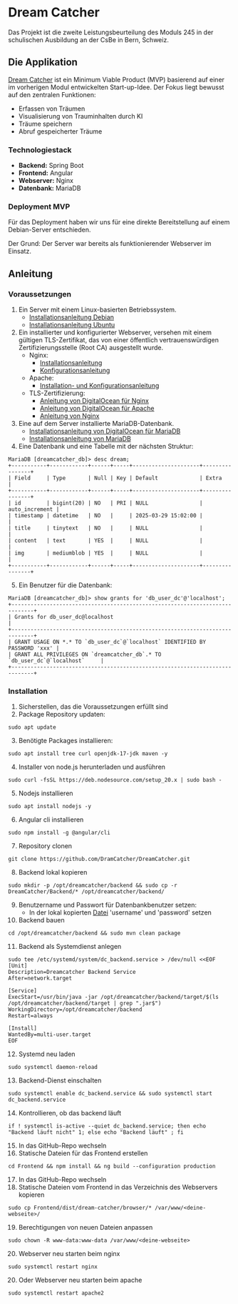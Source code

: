 # Dream Catcher



Das Projekt ist die zweite Leistungsbeurteilung des Moduls 245 in der schulischen Ausbildung an der CsBe in Bern, Schweiz.

## Die Applikation

[Dream Catcher](https://dreamcatcher.galister.ch) ist ein Minimum Viable Product (MVP) basierend auf einer im vorherigen Modul entwickelten Start-up-Idee. Der Fokus liegt bewusst auf den zentralen Funktionen:
- Erfassen von Träumen
- Visualisierung von Trauminhalten durch KI
- Träume speichern
- Abruf gespeicherter Träume

### Technologiestack

- **Backend:** Spring Boot
- **Frontend:** Angular
- **Webserver:** Nginx
- **Datenbank:** MariaDB

### Deployment MVP

Für das Deployment haben wir uns für eine direkte Bereitstellung auf einem Debian-Server entschieden.

Der Grund: Der Server war bereits als funktionierender Webserver im Einsatz.

## Anleitung

### Voraussetzungen

1. Ein Server mit einem Linux-basierten Betriebssystem.
    - [Installationsanleitung Debian](https://www.debian.org/releases/stable/i386/)
    - [Installationsanleitung Ubuntu](https://documentation.ubuntu.com/server/tutorial/basic-installation/index.html)
2. Ein installierter und konfigurierter Webserver, versehen mit einem gültigen TLS-Zertifikat, das von einer öffentlich vertrauenswürdigen Zertifizierungsstelle (Root CA) ausgestellt wurde.
    - Nginx:
        - [Installationsanleitung](https://docs.nginx.com/nginx/admin-guide/installing-nginx/installing-nginx-open-source/)
        - [Konfigurationsanleitung](https://nginx.org/en/docs/beginners_guide.html)
    - Apache:
        - [Installation- und Konfigurationsanleitung](https://ubuntu.com/tutorials/install-and-configure-apache#3-creating-your-own-website)
    - TLS-Zertifizierung:
        - [Anleitung von DigitalOcean für Nginx](https://www.digitalocean.com/community/tutorials/how-to-secure-nginx-with-let-s-encrypt-on-ubuntu-20-04)
        - [Anleitung von DigitalOcean für Apache](https://www.digitalocean.com/community/tutorials/how-to-secure-apache-with-let-s-encrypt-on-ubuntu)
        - [Anleitung von Nginx](https://nginx.org/en/docs/http/configuring_https_servers.html)
3. Eine auf dem Server installierte MariaDB-Datenbank.
    - [Installationsanleitung von DigitalOcean für MariaDB](https://www.digitalocean.com/community/tutorials/how-to-install-mariadb-on-ubuntu-20-04)
    - [Installationsanleitung von MariaDB](https://mariadb.com/kb/en/getting-installing-and-upgrading-mariadb/)
4. Eine Datenbank und eine Tabelle mit der nächsten Struktur:
```
MariaDB [dreamcatcher_db]> desc dream;
+-----------+------------+------+-----+---------------------+----------------+
| Field     | Type       | Null | Key | Default             | Extra          |
+-----------+------------+------+-----+---------------------+----------------+
| id        | bigint(20) | NO   | PRI | NULL                | auto_increment |
| timestamp | datetime   | NO   |     | 2025-03-29 15:02:00 |                |
| title     | tinytext   | NO   |     | NULL                |                |
| content   | text       | YES  |     | NULL                |                |
| img       | mediumblob | YES  |     | NULL                |                |
+-----------+------------+------+-----+---------------------+----------------+
```
5. Ein Benutzer für die Datenbank:
````
MariaDB [dreamcatcher_db]> show grants for 'db_user_dc'@'localhost';
+-----------------------------------------------------------------------------+
| Grants for db_user_dc@localhost                                             |
+-----------------------------------------------------------------------------+
| GRANT USAGE ON *.* TO `db_user_dc`@`localhost` IDENTIFIED BY PASSWORD 'xxx' |
| GRANT ALL PRIVILEGES ON `dreamcatcher_db`.* TO `db_user_dc`@`localhost`     |
+-----------------------------------------------------------------------------+
````

### Installation

1. Sicherstellen, das die Voraussetzungen erfüllt sind
2. Package Repository updaten:
```
sudo apt update
```
3. Benötigte Packages installieren:
```
sudo apt install tree curl openjdk-17-jdk maven -y
```
4. Installer von node.js herunterladen und ausführen
```
sudo curl -fsSL https://deb.nodesource.com/setup_20.x | sudo bash -
```
5. Nodejs installieren
```
sudo apt install nodejs -y
```
6. Angular cli installieren
```
sudo npm install -g @angular/cli
```
7. Repository clonen
```
git clone https://github.com/DramCatcher/DreamCatcher.git
```
8. Backend lokal kopieren
```
sudo mkdir -p /opt/dreamcatcher/backend && sudo cp -r DreamCatcher/Backend/* /opt/dreamcatcher/backend/
```
9. Benutzername und Passwort für Datenbankbenutzer setzen:
    - In der lokal kopierten [Datei](./Backend/src/main/resources/application.yml) 'username' und 'password' setzen
10. Backend bauen
```
cd /opt/dreamcatcher/backend && sudo mvn clean package
```
11. Backend als Systemdienst anlegen
```
sudo tee /etc/systemd/system/dc_backend.service > /dev/null <<EOF
[Unit]
Description=Dreamcatcher Backend Service
After=network.target

[Service]
ExecStart=/usr/bin/java -jar /opt/dreamcatcher/backend/target/$(ls /opt/dreamcatcher/backend/target | grep ".jar$")
WorkingDirectory=/opt/dreamcatcher/backend
Restart=always

[Install]
WantedBy=multi-user.target
EOF
```
12. Systemd neu laden
```
sudo systemctl daemon-reload
```
13. Backend-Dienst einschalten
```
sudo systemctl enable dc_backend.service && sudo systemctl start dc_backend.service
```
14. Kontrollieren, ob das backend läuft
```
if ! systemctl is-active --quiet dc_backend.service; then echo "Backend läuft nicht" 1; else echo "Backend läuft" ; fi
```
15. In das GitHub-Repo wechseln
16. Statische Dateien für das Frontend erstellen
```
cd Frontend && npm install && ng build --configuration production
```
17. In das GitHub-Repo wechseln
18. Statische Dateien vom Frontend in das Verzeichnis des Webservers kopieren
```
sudo cp Frontend/dist/dream-catcher/browser/* /var/www/<deine-webseite>/
```
19. Berechtigungen von neuen Dateien anpassen
```
sudo chown -R www-data:www-data /var/www/<deine-webseite>
```
20. Webserver neu starten beim nginx
```
sudo systemctl restart nginx 
```
20. Oder Webserver neu starten beim apache
```
sudo systemctl restart apache2 
```
